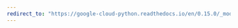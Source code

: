 ```yaml
---
redirect_to: "https://google-cloud-python.readthedocs.io/en/0.15.0/_modules/gcloud/datastore/batch.html"
---
```

